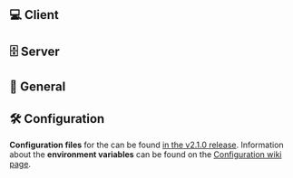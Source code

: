 ## 💻 Client

<!-- Changes to the client -->

## 🗄 Server

<!-- Changes to the server -->

## 📣 General

<!-- General changes which might affect both, client & server -->

## 🛠 Configuration

**Configuration files** for the can be found [in the v2.1.0 release](https://github.com/Dudrie/Tutor-Management-System/releases/download/2.1.0/config_2.1.0.zip). Information about the **environment variables** can be found on the [Configuration wiki page](https://github.com/Dudrie/Tutor-Management-System/wiki/Configuration#environment-variables).

<!-- Include a link to the current config files OR a note that this release contains new config files. -->
